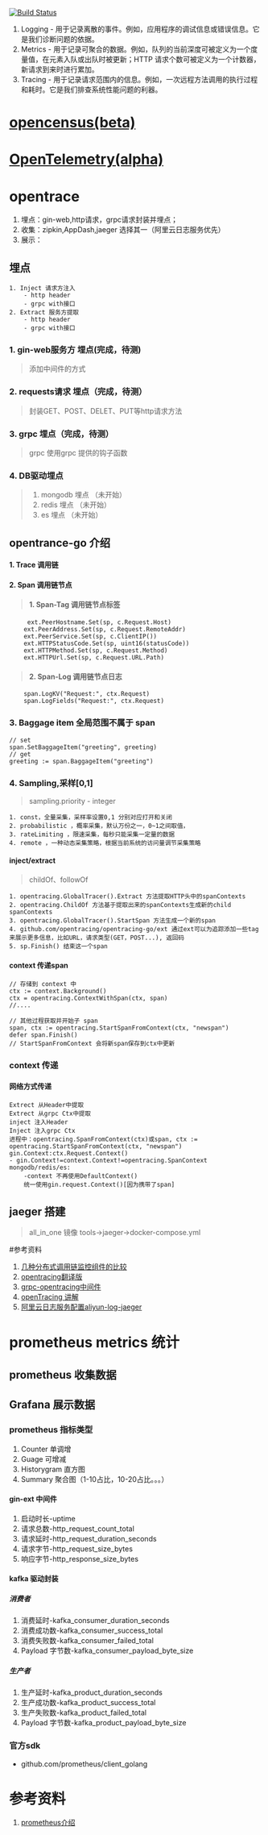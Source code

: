 [![Build Status](https://travis-ci.com/asppj/t-go-opentrace.svg?branch=master)](https://travis-ci.com/asppj/t-go-opentrace)
1. Logging - 用于记录离散的事件。例如，应用程序的调试信息或错误信息。它是我们诊断问题的依据。
2. Metrics - 用于记录可聚合的数据。例如，队列的当前深度可被定义为一个度量值，在元素入队或出队时被更新；HTTP 请求个数可被定义为一个计数器，新请求到来时进行累加。
3. Tracing - 用于记录请求范围内的信息。例如，一次远程方法调用的执行过程和耗时。它是我们排查系统性能问题的利器。

# [opencensus(beta)](https://opencensus.io/language-support/)
#  [OpenTelemetry(alpha)](https://opentelemetry.io/docs/golang/tracing/)

# opentrace 
1. 埋点：gin-web,http请求，grpc请求封装并埋点；
2. 收集：zipkin,AppDash,jaeger 选择其一（阿里云日志服务优先）
3. 展示：

## 埋点
    1. Inject 请求方注入
        - http header
        - grpc with接口
    2. Extract 服务方提取
        - http header
        - grpc with接口

### 1. gin-web服务方 埋点(完成，待测)

>  添加中间件的方式

### 2. requests请求 埋点（完成，待测）

>封装GET、POST、DELET、PUT等http请求方法

### 3. grpc 埋点（完成，待测）

>grpc 使用grpc 提供的钩子函数

### 4. DB驱动埋点

>1. mongodb 埋点 （未开始）
>2. redis 埋点 （未开始）
>3. es 埋点 （未开始）

## opentrance-go 介绍

#### 1. Trace 调用链

#### 2. Span 调用链节点

>#### 1. Span-Tag 调用链节点标签
```text
     ext.PeerHostname.Set(sp, c.Request.Host)
 	ext.PeerAddress.Set(sp, c.Request.RemoteAddr)
 	ext.PeerService.Set(sp, c.ClientIP())
 	ext.HTTPStatusCode.Set(sp, uint16(statusCode))
 	ext.HTTPMethod.Set(sp, c.Request.Method)
 	ext.HTTPUrl.Set(sp, c.Request.URL.Path)
 ```
>#### 2. Span-Log 调用链节点日志
```golang
	span.LogKV("Request:", ctx.Request)
    span.LogFields("Request:", ctx.Request)
```

### 3. Baggage item 全局范围不属于 span
```golang
// set
span.SetBaggageItem("greeting", greeting)
// get
greeting := span.BaggageItem("greeting")
```
### 4. Sampling,采样[0,1]
>sampling.priority - integer
```text
1. const，全量采集，采样率设置0,1 分别对应打开和关闭
2. probabilistic ，概率采集，默认万份之一，0~1之间取值，
3. rateLimiting ，限速采集，每秒只能采集一定量的数据
4. remote ，一种动态采集策略，根据当前系统的访问量调节采集策略
```
#### inject/extract 
>childOf、followOf
```text
1. opentracing.GlobalTracer().Extract 方法提取HTTP头中的spanContexts
2. opentracing.ChildOf 方法基于提取出来的spanContexts生成新的child spanContexts
3. opentracing.GlobalTracer().StartSpan 方法生成一个新的span
4. github.com/opentracing/opentracing-go/ext 通过ext可以为追踪添加一些tag来展示更多信息，比如URL，请求类型(GET，POST...), 返回码
5. sp.Finish() 结束这一个span
```
#### context 传递span
```golang
// 存储到 context 中
ctx := context.Background()
ctx = opentracing.ContextWithSpan(ctx, span)
//....

// 其他过程获取并开始子 span
span, ctx := opentracing.StartSpanFromContext(ctx, "newspan")
defer span.Finish()
// StartSpanFromContext 会将新span保存到ctx中更新

```

### context 传递

#### 网络方式传递
    Extrect 从Header中提取
    Extrect 从grpc Ctx中提取
    inject 注入Header
    Inject 注入grpc Ctx
    进程中：opentracing.SpanFromContext(ctx)或span, ctx := opentracing.StartSpanFromContext(ctx, "newspan")
    gin.Context:ctx.Request.Context()
    - gin.Context!=context.Context!=opentracing.SpanContext
    mongodb/redis/es:
        -context 不再使用DefaultContext()
        统一使用gin.request.Context()[因为携带了span]

## jaeger 搭建
> all_in_one 镜像 tools->jaeger->docker-compose.yml


#参考资料

1. [几种分布式调用链监控组件的比较](https://juejin.im/post/5a0579e6f265da4326524f0f#heading-0)
2. [opentracing翻译版](https://wu-sheng.gitbooks.io/opentracing-io/content/pages/spec.html)
3. [grpc-opentracing中间件](https://godoc.org/github.com/grpc-ecosystem/grpc-opentracing/go/otgrpc)
4. [openTracing 讲解](https://github.com/yurishkuro/opentracing-tutorial)
5. [阿里云日志服务配置aliyun-log-jaeger](https://github.com/aliyun/aliyun-log-jaeger/blob/master/README_CN.md?)

# prometheus metrics 统计

## prometheus 收集数据

## Grafana 展示数据

### prometheus 指标类型
 
 1. Counter 单调增
 2. Guage  可增减
 3. Historygram 直方图
 4. Summary 聚合图（1-10占比，10-20占比。。。）
 
 #### gin-ext 中间件
 1. 启动时长-uptime
 2. 请求总数-http_request_count_total
 3. 请求延时-http_request_duration_seconds
 4. 请求字节-http_request_size_bytes
 5. 响应字节-http_response_size_bytes
 
 #### kafka 驱动封装
 
 ##### 消费者
 
 1. 消费延时-kafka_consumer_duration_seconds
 2. 消费成功数-kafka_consumer_success_total
 3. 消费失败数-kafka_consumer_failed_total
 4. Payload 字节数-kafka_consumer_payload_byte_size

 ##### 生产者
 1. 生产延时-kafka_product_duration_seconds
 2. 生产成功数-kafka_product_success_total
 3. 生产失败数-kafka_product_failed_total
 4. Payload 字节数-kafka_product_payload_byte_size

 
### 官方sdk
* github.com/prometheus/client_golang 

# 参考资料

1. [prometheus介绍](https://www.imhanjm.com/2019/10/06/%E6%B7%B1%E5%85%A5%E7%90%86%E8%A7%A3prometheus(go%20sdk)/)